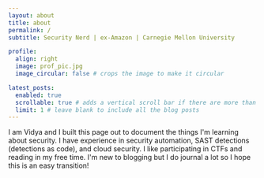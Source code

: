 ```yaml
---
layout: about
title: about
permalink: /
subtitle: Security Nerd | ex-Amazon | Carnegie Mellon University

profile:
  align: right
  image: prof_pic.jpg
  image_circular: false # crops the image to make it circular

latest_posts:
  enabled: true
  scrollable: true # adds a vertical scroll bar if there are more than 3 new posts items
  limit: 1 # leave blank to include all the blog posts
---
```


I am Vidya and I built this page out to document the things I'm learning about security. I have experience in security automation, SAST detections (detections as code), and cloud security. I like participating in CTFs and reading in my free time. I'm new to blogging but I do journal a lot so I hope this is an easy transition! 
